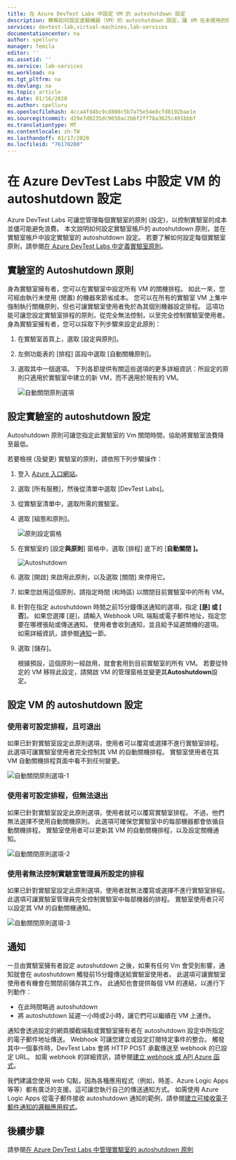 ```yaml
---
title: 在 Azure DevTest Labs 中設定 VM 的 autoshutdown 設定
description: 瞭解如何設定虛擬機器（VM）的 autoshutdown 設定，讓 VM 在未使用的情況下自動關閉。
services: devtest-lab,virtual-machines,lab-services
documentationcenter: na
author: spelluru
manager: femila
editor: ''
ms.assetid: ''
ms.service: lab-services
ms.workload: na
ms.tgt_pltfrm: na
ms.devlang: na
ms.topic: article
ms.date: 01/16/2020
ms.author: spelluru
ms.openlocfilehash: 4cca4fd4bc9cd880c5b7a75e54e8cfd8192bae1e
ms.sourcegitcommit: d29e7d0235dc9650ac2b6f2ff78a3625c491bbbf
ms.translationtype: MT
ms.contentlocale: zh-TW
ms.lasthandoff: 01/17/2020
ms.locfileid: "76170200"
---
```

# <a name="configure-autoshutdown-settings-for-a-vm-in-azure-devtest-labs"></a>在 Azure DevTest Labs 中設定 VM 的 autoshutdown 設定
Azure DevTest Labs 可讓您管理每個實驗室的原則 (設定)，以控制實驗室的成本並儘可能避免浪費。 本文說明如何設定實驗室帳戶的 autoshutdown 原則，並在實驗室帳戶中設定實驗室的 autoshutdown 設定。 若要了解如何設定每個實驗室原則，請參閱[在 Azure DevTest Labs 中定義實驗室原則](devtest-lab-set-lab-policy.md)。  

## <a name="autoshutdown-policy-for-a-lab"></a>實驗室的 Autoshutdown 原則
身為實驗室擁有者，您可以在實驗室中設定所有 VM 的關機排程。 如此一來，您可經由執行未使用 (閒置) 的機器來節省成本。 您可以在所有的實驗室 VM 上集中強制執行關機原則，但也可讓實驗室使用者免於為其個別機器設定排程。 這項功能可讓您設定實驗室排程的原則，從完全無法控制，以至完全控制實驗室使用者。 身為實驗室擁有者，您可以採取下列步驟來設定此原則：

1. 在實驗室首頁上，選取 [設定與原則]。
2. 左側功能表的 [排程] 區段中選取 [自動關機原則]。
3. 選取其中一個選項。 下列各節提供有關這些選項的更多詳細資訊：所設定的原則只適用於實驗室中建立的新 VM，而不適用於現有的 VM。 

    ![自動關閉原則選項](./media/devtest-lab-set-lab-policy/auto-shutdown-policy-options.png)

## <a name="configure-autoshutdown-settings-for-a-lab"></a>設定實驗室的 autoshutdown 設定
Autoshutdown 原則可讓您指定此實驗室的 Vm 關閉時間，協助將實驗室浪費降至最低。

若要檢視 (及變更) 實驗室的原則，請依照下列步驟操作：

1. 登入 [Azure 入口網站](https://portal.azure.com)。
2. 選取 [所有服務]，然後從清單中選取 [DevTest Labs]。
3. 從實驗室清單中，選取所需的實驗室。   
4. 選取 [組態和原則]。

    ![原則設定窗格](./media/devtest-lab-set-lab-policy/policies-menu.png)
5. 在實驗室的 [設定**與原則**] 窗格中，選取 [排程] 底下的 [**自動關閉** **]。**
   
    ![Autoshutdown](./media/devtest-lab-set-lab-policy/auto-shutdown.png)
6. 選取 [開啟] 來啟用此原則，以及選取 [關閉] 來停用它。
7. 如果您啟用這個原則，請指定時間 (和時區) 以關閉目前實驗室中的所有 VM。
8. 針對在指定 autoshutdown 時間之前15分鐘傳送通知的選項，指定 **[是] 或 [** **否**]。 如果您選擇 [是]，請輸入 Webhook URL 端點或電子郵件地址，指定您要在哪裡張貼或傳送通知。 使用者會收到通知，並且給予延遲關機的選項。 如需詳細資訊，請參閱[通知](#notifications)一節。 
9. 選取 [儲存]。

    根據預設，這個原則一經啟用，就會套用到目前實驗室的所有 VM。 若要從特定的 VM 移除此設定，請開啟 VM 的管理窗格並變更其**Autoshutdown**設定。

## <a name="configure-autoshutdown-settings-for-a-vm"></a>設定 VM 的 autoshutdown 設定

### <a name="user-sets-a-schedule-and-can-opt-out"></a>使用者可設定排程，且可退出
如果已針對實驗室設定此原則選項，使用者可以覆寫或選擇不進行實驗室排程。 此選項可讓實驗室使用者完全控制其 VM 的自動關機排程。 實驗室使用者在其 VM 自動關機排程頁面中看不到任何變更。

![自動關閉原則選項-1](./media/devtest-lab-set-lab-policy/auto-shutdown-policy-option-1.png)

### <a name="user-sets-a-schedule-and-cannot-opt-out"></a>使用者可設定排程，但無法退出
如果已針對實驗室設定此原則選項，使用者就可以覆寫實驗室排程。 不過，他們無法選擇不使用自動關機原則。 此選項可確保您實驗室中的每部機器都會依循自動關機排程。 實驗室使用者可以更新其 VM 的自動關機排程，以及設定關機通知。

![自動關閉原則選項-2](./media/devtest-lab-set-lab-policy/auto-shutdown-policy-option-2.png)

### <a name="user-has-no-control-over-the-schedule-set-by-lab-admin"></a>使用者無法控制實驗室管理員所設定的排程
如果已針對實驗室設定此原則選項，使用者就無法覆寫或選擇不進行實驗室排程。 此選項可讓實驗室管理員完全控制實驗室中每部機器的排程。 實驗室使用者只可以設定其 VM 的自動關機通知。

![自動關閉原則選項-3](./media/devtest-lab-set-lab-policy/auto-shutdown-policy-option-3.png)

## <a name="notifications"></a>通知
一旦由實驗室擁有者設定 autoshutdown 之後，如果有任何 Vm 會受到影響，通知就會在 autoshutdown 觸發前15分鐘傳送給實驗室使用者。 此選項可讓實驗室使用者有機會在關閉前儲存其工作。 此通知也會提供每個 VM 的連結，以進行下列動作：

- 在此時間略過 autoshutdown
- 將 autoshutdown 延遲一小時或2小時，讓它們可以繼續在 VM 上運作。

通知會透過設定的網頁攔截端點或實驗室擁有者在 autoshutdown 設定中所指定的電子郵件地址傳送。 Webhook 可讓您建立或設定訂閱特定事件的整合。 觸發其中一個事件時，DevTest Labs 會將 HTTP POST 承載傳送至 webhook 的已設定 URL。 如需 webhook 的詳細資訊，請參閱[建立 webhook 或 API Azure 函式](../azure-functions/functions-create-a-web-hook-or-api-function.md)。 

我們建議您使用 web 勾點，因為各種應用程式（例如，時差、Azure Logic Apps 等等）都有廣泛的支援。這可讓您執行自己的傳送通知方式。 如需使用 Azure Logic Apps 從電子郵件接收 autoshutdown 通知的範例，請參閱[建立可接收電子郵件通知的邏輯應用程式](devtest-lab-auto-shutdown.md#create-a-logic-app-that-receives-email-notifications)。 


## <a name="next-steps"></a>後續步驟
請參閱[在 Azure DevTest Labs 中管理實驗室的 autoshutdown 原則](devtest-lab-auto-shutdown.md)
